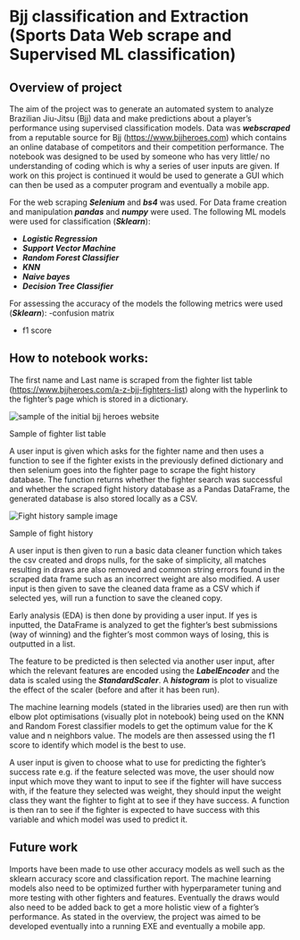 # Bjj classification and Extraction (Sports Data Web scrape and Supervised ML classification)


## Overview of project

The aim of the project was to generate an automated system to analyze Brazilian Jiu-Jitsu (Bjj) data and make predictions about a player’s performance using supervised classification models. Data was ***webscraped*** from a reputable source for Bjj (https://www.bjjheroes.com) which contains an online database of competitors and their competition performance. The notebook was designed to be used by someone who has very little/ no understanding of coding which is why a series of user inputs are given. If work on this project is continued it would be used to generate a GUI which can then be used as a computer program and eventually a mobile app.


For the web scraping ***Selenium*** and ***bs4*** was used.
For Data frame creation and manipulation ***pandas*** and ***numpy*** were used.
The following ML models were used for classification (***Sklearn***):
- ***Logistic Regression***
- ***Support Vector Machine***
- ***Random Forest Classifier***
- ***KNN***
- ***Naive bayes***
- ***Decision Tree Classifier***

For assessing the accuracy of the models the following metrics were used (***Sklearn***):
-confusion matrix
- f1 score

## How to notebook works:

The first name and Last name is scraped from the fighter list table (https://www.bjjheroes.com/a-z-bjj-fighters-list) along with the hyperlink to the fighter’s page which is stored in a dictionary. 

![sample of the initial bjj heroes website](https://user-images.githubusercontent.com/68299933/214124365-518d3248-4352-499b-8fc1-206e84e5c165.jpg)

Sample of fighter list table

A user input is given which asks for the fighter name and then uses a function to see if the fighter exists in the previously defined dictionary and then selenium goes into the fighter page to scrape the fight history database. The function returns whether the fighter search was successful and whether the scraped fight history database as a Pandas DataFrame, the generated database is also stored locally as a CSV. 

![Fight history sample image](https://user-images.githubusercontent.com/68299933/214124410-98832400-23ed-466a-b826-11c450dd7ccb.jpg)


Sample of fight history

A user input is then given to run a basic data cleaner function which takes the csv created and drops nulls, for the sake of simplicity, all matches resulting in draws are also removed and common string errors found in the scraped data frame such as an incorrect weight are also modified. A user input is then given to save the cleaned data frame as a CSV which if selected yes, will run a function to save the cleaned copy.

Early analysis (EDA) is then done by providing a user input. If yes is inputted, the DataFrame is analyzed to get the fighter’s best submissions (way of winning) and the fighter’s most common ways of losing, this is outputted in a list.

The feature to be predicted is then selected via another user input, after which the relevant features are encoded using the ***LabelEncoder*** and the data is scaled using the ***StandardScaler***. A ***histogram*** is plot to visualize the effect of the scaler (before and after it has been run).

The machine learning models (stated in the libraries used) are then run with elbow plot optimisations (visually plot in notebook) being used on the KNN and Random Forest classifier models to get the optimum value for the K value and n neighbors value. The models are then assessed using the f1 score to identify which model is the best to use. 

A user input is given to choose what to use for predicting the fighter’s success rate e.g. if the feature selected was move, the user should now input which move they want to input to see if the fighter will have success with, if the feature they selected was weight, they should input the weight class they want the fighter to fight at to see if they have success. A function is then ran to see if the fighter is expected to have success with this variable and which model was used to predict it.

## Future work
Imports have been made to use other accuracy models as well such as the sklearn accuracy score and classification report. The machine learning models also need to be optimized further with hyperparameter tuning and more testing with other fighters and features. Eventually the draws would also need to be added back to get a more holistic view of a fighter’s performance. As stated in the overview, the project was aimed to be developed eventually into a running EXE and eventually a mobile app.


